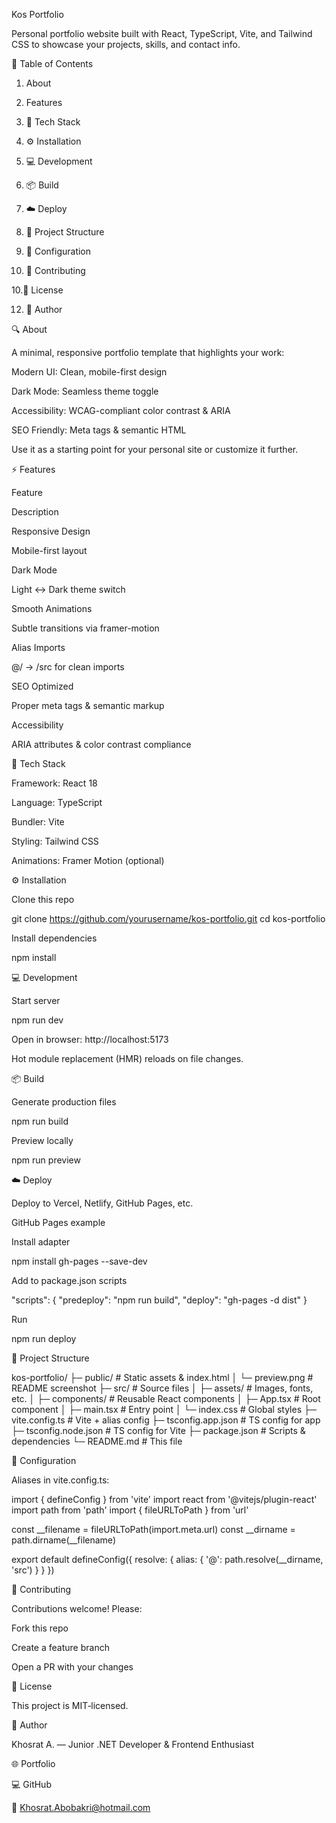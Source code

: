 Kos Portfolio

Personal portfolio website built with React, TypeScript, Vite, and Tailwind CSS to showcase your projects, skills, and contact info.

📑 Table of Contents

1. About

2. Features

3. 🚀 Tech Stack

4. ⚙️ Installation

5. 💻 Development

6. 📦 Build

7. ☁️ Deploy

8. 📂 Project Structure

9. 🔧 Configuration

10. 🤝 Contributing

10.📄 License

12. 👤 Author


🔍 About

A minimal, responsive portfolio template that highlights your work:

Modern UI: Clean, mobile-first design

Dark Mode: Seamless theme toggle

Accessibility: WCAG-compliant color contrast & ARIA

SEO Friendly: Meta tags & semantic HTML

Use it as a starting point for your personal site or customize it further.

⚡ Features

Feature

Description

Responsive Design

Mobile-first layout

Dark Mode

Light ↔ Dark theme switch

Smooth Animations

Subtle transitions via framer-motion

Alias Imports

@/ → /src for clean imports

SEO Optimized

Proper meta tags & semantic markup

Accessibility

ARIA attributes & color contrast compliance

🚀 Tech Stack

Framework: React 18

Language: TypeScript

Bundler: Vite

Styling: Tailwind CSS

Animations: Framer Motion (optional)

⚙️ Installation

Clone this repo

git clone https://github.com/yourusername/kos-portfolio.git
cd kos-portfolio

Install dependencies

npm install

💻 Development

Start server

npm run dev

Open in browser: http://localhost:5173

Hot module replacement (HMR) reloads on file changes.

📦 Build

Generate production files

npm run build

Preview locally

npm run preview

☁️ Deploy

Deploy to Vercel, Netlify, GitHub Pages, etc.

GitHub Pages example

Install adapter

npm install gh-pages --save-dev

Add to package.json scripts

"scripts": {
  "predeploy": "npm run build",
  "deploy": "gh-pages -d dist"
}

Run

npm run deploy

📂 Project Structure

kos-portfolio/
├─ public/             # Static assets & index.html
│  └─ preview.png      # README screenshot
├─ src/                # Source files
│  ├─ assets/          # Images, fonts, etc.
│  ├─ components/      # Reusable React components
│  ├─ App.tsx          # Root component
│  ├─ main.tsx         # Entry point
│  └─ index.css        # Global styles
├─ vite.config.ts      # Vite + alias config
├─ tsconfig.app.json   # TS config for app
├─ tsconfig.node.json  # TS config for Vite
├─ package.json        # Scripts & dependencies
└─ README.md           # This file

🔧 Configuration

Aliases in vite.config.ts:

import { defineConfig } from 'vite'
import react from '@vitejs/plugin-react'
import path from 'path'
import { fileURLToPath } from 'url'

const __filename = fileURLToPath(import.meta.url)
const __dirname  = path.dirname(__filename)

export default defineConfig({
  resolve: {
    alias: { '@': path.resolve(__dirname, 'src') }
  }
})

🤝 Contributing

Contributions welcome! Please:

Fork this repo

Create a feature branch

Open a PR with your changes

📄 License

This project is MIT‑licensed.

👤 Author

Khosrat A. — Junior .NET Developer & Frontend Enthusiast

🌐 Portfolio

💻 GitHub

📧 Khosrat.Abobakri@hotmail.com
